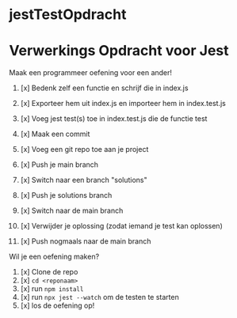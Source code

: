 # jestTestOpdracht

# Verwerkings Opdracht voor Jest

Maak een programmeer oefening voor een ander!

1. [x] Bedenk zelf een functie en schrijf die in index.js
2. [x] Exporteer hem uit index.js en importeer hem in index.test.js
3. [x] Voeg jest test(s) toe in index.test.js die de functie test
4. [x] Maak een commit

5. [x] Voeg een git repo toe aan je project
6. [x] Push je main branch
7. [x] Switch naar een branch "solutions"
8. [x] Push je solutions branch
9. [x] Switch naar de main branch
10. [x] Verwijder je oplossing (zodat iemand je test kan oplossen)
11. [x] Push nogmaals naar de main branch

Wil je een oefening maken?

1. [x] Clone de repo
2. [x] `cd <reponaam>`
3. [x] run `npm install`
4. [x] run `npx jest --watch` om de testen te starten
5. [x] los de oefening op!
